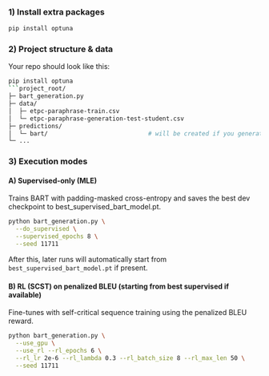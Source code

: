### 1) Install extra packages
```bash
pip install optuna
```
### 2) Project structure & data
Your repo should look like this:
```bash
pip install optuna
```project_root/
├─ bart_generation.py                  
├─ data/
│  ├─ etpc-paraphrase-train.csv
│  └─ etpc-paraphrase-generation-test-student.csv
├─ predictions/
│  └─ bart/                            # will be created if you generate test outputs
└─ ...
```
### 3) Execution modes
#### A) Supervised-only (MLE)
Trains BART with padding-masked cross-entropy and saves the best dev checkpoint to best_supervised_bart_model.pt.
```bash
python bart_generation.py \
  --do_supervised \
  --supervised_epochs 8 \
  --seed 11711
```
After this, later runs will automatically start from `best_supervised_bart_model.pt` if present.

#### B) RL (SCST) on penalized BLEU (starting from best supervised if available)
Fine-tunes with self-critical sequence training using the penalized BLEU reward.
```bash
python bart_generation.py \
  --use_gpu \
  --use_rl --rl_epochs 6 \
  --rl_lr 2e-6 --rl_lambda 0.3 --rl_batch_size 8 --rl_max_len 50 \
  --seed 11711
```


        
